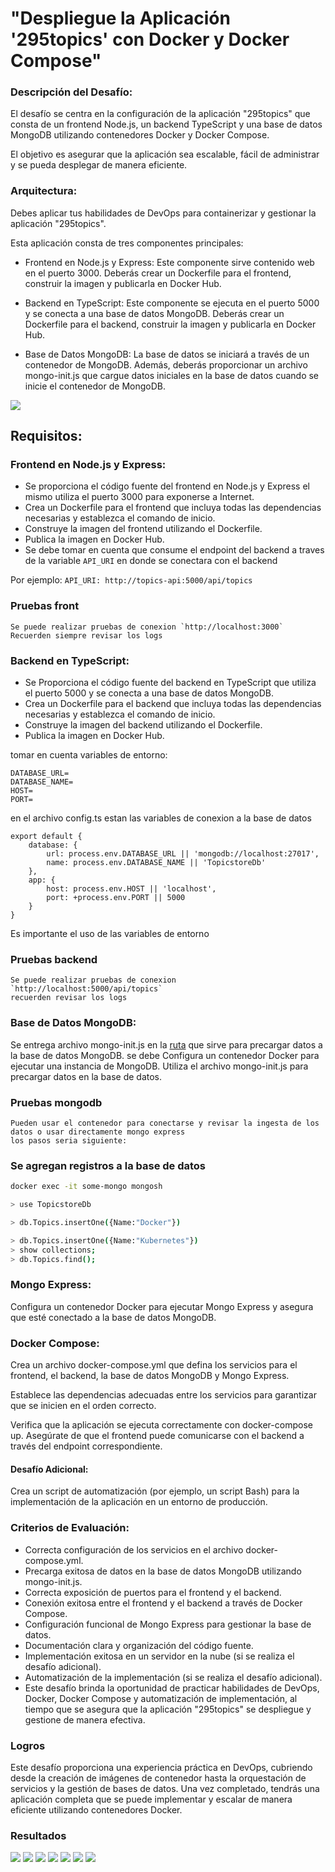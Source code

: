 # "Despliegue la Aplicación '295topics' con Docker y Docker Compose"

### Descripción del Desafío:

El desafío se centra en la configuración de la aplicación "295topics" que consta de un frontend Node.js, un backend TypeScript y una base de datos MongoDB utilizando contenedores Docker y Docker Compose. 

El objetivo es asegurar que la aplicación sea escalable, fácil de administrar y se pueda desplegar de manera eficiente.

### Arquitectura:

Debes aplicar tus habilidades de DevOps para containerizar y gestionar la aplicación "295topics".

Esta aplicación consta de tres componentes principales:

- Frontend en Node.js y Express: Este componente sirve contenido web en el puerto 3000. Deberás crear un Dockerfile para el frontend, construir la imagen y publicarla en Docker Hub.

- Backend en TypeScript: Este componente se ejecuta en el puerto 5000 y se conecta a una base de datos MongoDB. Deberás crear un Dockerfile para el backend, construir la imagen y publicarla en Docker Hub.

- Base de Datos MongoDB: La base de datos se iniciará a través de un contenedor de MongoDB. Además, deberás proporcionar un archivo mongo-init.js que cargue datos iniciales en la base de datos cuando se inicie el contenedor de MongoDB.

![](../assets/295topics/docker-compose.png)

## Requisitos:

### Frontend en Node.js y Express:

- Se proporciona el código fuente del frontend en Node.js y Express 
el mismo utiliza el puerto 3000 para exponerse a Internet.
- Crea un Dockerfile para el frontend que incluya todas las dependencias necesarias y establezca el comando de inicio.
- Construye la imagen del frontend utilizando el Dockerfile.
- Publica la imagen en Docker Hub.
- Se debe tomar en cuenta que consume el endpoint del backend
a traves de la variable `API_URI` en donde se conectara con el backend

Por ejemplo: `API_URI: http://topics-api:5000/api/topics`

### Pruebas front
    Se puede realizar pruebas de conexion `http://localhost:3000`
    Recuerden siempre revisar los logs

### Backend en TypeScript:

- Se Proporciona el código fuente del backend en TypeScript que utiliza el puerto 5000 y se conecta a una base de datos MongoDB.
- Crea un Dockerfile para el backend que incluya todas las dependencias necesarias y establezca el comando de inicio.
- Construye la imagen del backend utilizando el Dockerfile.
- Publica la imagen en Docker Hub.

tomar en cuenta variables de entorno:
```
DATABASE_URL=
DATABASE_NAME=
HOST=
PORT=
```

en el archivo config.ts estan las variables de conexion a la base de datos

```
export default {
    database: {
        url: process.env.DATABASE_URL || 'mongodb://localhost:27017',
        name: process.env.DATABASE_NAME || 'TopicstoreDb'
    },
    app: {
        host: process.env.HOST || 'localhost',
        port: +process.env.PORT || 5000
    }
}
```
Es importante el uso de las variables de entorno

### Pruebas backend
    Se puede realizar pruebas de conexion `http://localhost:5000/api/topics`
    recuerden revisar los logs


### Base de Datos MongoDB:

Se entrega archivo mongo-init.js en la [ruta](../295topics-fullstack/db/mongo-init.js)  que sirve para  precargar datos a la base de datos MongoDB.
se debe Configura un contenedor Docker para ejecutar una instancia de MongoDB.
Utiliza el archivo mongo-init.js para precargar datos en la base de datos.

### Pruebas mongodb
    Pueden usar el contenedor para conectarse y revisar la ingesta de los datos o usar directamente mongo express
    los pasos seria siguiente:

### Se agregan registros a la base de datos
```bash
docker exec -it some-mongo mongosh

> use TopicstoreDb

> db.Topics.insertOne({Name:"Docker"})

> db.Topics.insertOne({Name:"Kubernetes"})
> show collections;
> db.Topics.find();
```

### Mongo Express:

Configura un contenedor Docker para ejecutar Mongo Express y asegura que esté conectado a la base de datos MongoDB.

### Docker Compose:

Crea un archivo docker-compose.yml que defina los servicios para el frontend, el backend, la base de datos MongoDB y Mongo Express.

Establece las dependencias adecuadas entre los servicios para garantizar que se inicien en el orden correcto.

Verifica que la aplicación se ejecuta correctamente con docker-compose up.
Asegúrate de que el frontend puede comunicarse con el backend a través del endpoint correspondiente.


#### Desafío Adicional:

Crea un script de automatización (por ejemplo, un script Bash) para la implementación de la aplicación en un entorno de producción.

### Criterios de Evaluación:

- Correcta configuración de los servicios en el archivo docker-compose.yml.
- Precarga exitosa de datos en la base de datos MongoDB utilizando mongo-init.js.
- Correcta exposición de puertos para el frontend y el backend.
- Conexión exitosa entre el frontend y el backend a través de Docker Compose.
- Configuración funcional de Mongo Express para gestionar la base de datos.
- Documentación clara y organización del código fuente.
- Implementación exitosa en un servidor en la nube (si se realiza el desafío adicional).
- Automatización de la implementación (si se realiza el desafío adicional).
- Este desafío brinda la oportunidad de practicar habilidades de DevOps, Docker, Docker Compose y automatización de implementación, al tiempo que se asegura que la aplicación "295topics" se despliegue y gestione de manera efectiva.

### Logros
Este desafío proporciona una experiencia práctica en DevOps, cubriendo desde la creación de imágenes de contenedor hasta la orquestación de servicios y la gestión de bases de datos. Una vez completado, tendrás una aplicación completa que se puede implementar y escalar de manera eficiente utilizando contenedores Docker.

### Resultados

![](../assets/295topics/1.png)
![](../assets/295topics/2.png)
![](../assets/295topics/3.png)
![](../assets/295topics/4.png)
![](../assets/295topics/5.png)
![](../assets/295topics/6.png)
![](../assets/295topics/7.png)